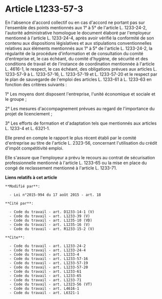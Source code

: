 # Article L1233-57-3

En l'absence d'accord collectif ou en cas d'accord ne portant pas sur l'ensemble des points mentionnés aux 1° à 5° de
l'article L. 1233-24-2, l'autorité administrative homologue le document élaboré par l'employeur mentionné à l'article L.
1233-24-4, après avoir vérifié la conformité de son contenu aux dispositions législatives et aux stipulations
conventionnelles relatives aux éléments mentionnés aux 1° à 5° de l'article L. 1233-24-2, la régularité de la procédure
d'information et de consultation du comité d'entreprise et, le cas échéant, du comité d'hygiène, de sécurité et des
conditions de travail et de l'instance de coordination mentionnée à l'article L. 4616-1, le respect, le cas échéant, des
obligations prévues aux articles L. 1233-57-9 à L. 1233-57-16, L. 1233-57-19 et L. 1233-57-20 et le respect par le plan de
sauvegarde de l'emploi des articles L. 1233-61 à L. 1233-63 en fonction des critères suivants : 

1° Les moyens dont disposent l'entreprise, l'unité économique et sociale et le groupe ; 

2° Les mesures d'accompagnement prévues au regard de l'importance du projet de licenciement ; 

3° Les efforts de formation et d'adaptation tels que mentionnés aux articles L. 1233-4 et L. 6321-1. 

Elle prend en compte le rapport le plus récent établi par le comité d'entreprise au titre de l'article L. 2323-56, concernant
l'utilisation du crédit d'impôt compétitivité emploi. 

Elle s'assure que l'employeur a prévu le recours au contrat de sécurisation professionnelle mentionné à l'article L. 1233-65
ou la mise en place du congé de reclassement mentionné à l'article L. 1233-71.

**Liens relatifs à cet article**

	**Modifié par**:

	  - Loi n°2015-994 du 17 août 2015 - art. 18

	**Cité par**:

	  - Code du travail - art. D1233-14-1 (V)
	  - Code du travail - art. L1233-39 (V)
	  - Code du travail - art. L1235-10 (VD)
	  - Code du travail - art. L1235-16 (V)
	  - Code du travail - art. R1233-15-2 (V)

	**Cite**:

	  - Code du travail - art. L1233-24-2
	  - Code du travail - art. L1233-24-4
	  - Code du travail - art. L1233-4
	  - Code du travail - art. L1233-57-16
	  - Code du travail - art. L1233-57-19
	  - Code du travail - art. L1233-57-20
	  - Code du travail - art. L1233-61
	  - Code du travail - art. L1233-65
	  - Code du travail - art. L1233-71
	  - Code du travail - art. L2323-56 (VT)
	  - Code du travail - art. L4616-1
	  - Code du travail - art. L6321-1

